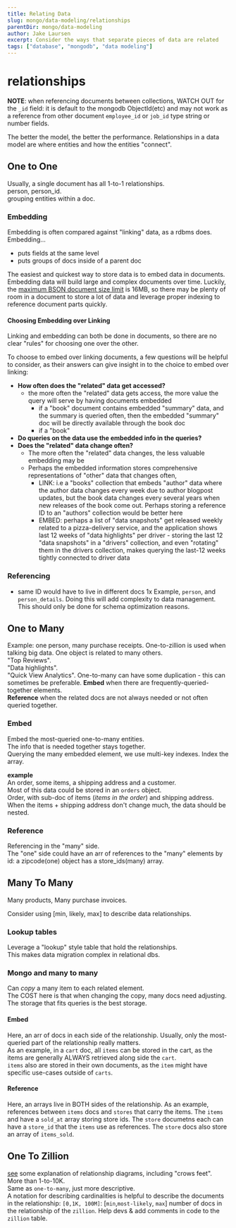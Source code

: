```yaml
---
title: Relating Data
slug: mongo/data-modeling/relationships
parentDir: mongo/data-modeling
author: Jake Laursen
excerpt: Consider the ways that separate pieces of data are related
tags: ["database", "mongodb", "data modeling"]
---
```


# relationships

**NOTE**: when referencing documents between collections, WATCH OUT for the `_id` field: it is default to the mongodb ObjectId(etc) and may not work as a reference from other document `employee_id` or `job_id` type string or number fields.

The better the model, the better the performance.
Relationships in a data model are where entities and how the entities "connect".

## One to One

Usually, a single document has all 1-to-1 relationships.  
person, person_id.  
grouping entities within a doc.

### Embedding

Embedding is often compared against "linking" data, as a rdbms does. Embedding...

- puts fields at the same level
- puts groups of docs inside of a parent doc

The easiest and quickest way to store data is to embed data in documents. Embedding data will build large and complex documents over time. Luckily, the [maximum BSON document size limit](https://docs.mongodb.com/manual/core/document/#document-size-limit) is 16MB, so there may be plenty of room in a document to store a lot of data and leverage proper indexing to reference document parts quickly.

#### Choosing Embedding over Linking

Linking and embedding can both be done in documents, so there are no clear "rules" for choosing one over the other.

To choose to embed over linking documents, a few questions will be helpful to consider, as their answers can give insight in to the choice to embed over linking:

- **How often does the "related" data get accessed?**
  - the more often the "related" data gets access, the more value the query will serve by having documents embedded
    - if a "book" document contains embedded "summary" data, and the summary is queried often, then the embedded "summary" doc will be directly available through the book doc
    - if a "book"
- **Do queries on the data use the embedded info in the queries?**
- **Does the "related" data change often?**
  - The more often the "related" data changes, the less valuable embedding may be
  - Perhaps the embedded information stores comprehensive representations of "other" data that changes often,
    - LINK: i.e a "books" collection that embeds "author" data where the author data changes every week due to author blogpost updates, but the book data changes every several years when new releases of the book come out. Perhaps storing a reference ID to an "authors" collection would be better here
    - EMBED: perhaps a list of "data snapshots" get released weekly related to a pizza-delivery service, and the application shows last 12 weeks of "data highlights" per driver - storing the last 12 "data snapshots" in a "drivers" collection, and even "rotating" them in the drivers collection, makes querying the last-12 weeks tightly connected to driver data

### Referencing

- same ID would have to live in different docs 1x
  Example, `person`, and `person_details`. Doing this will add complexity to data management. This should only be done for schema optimization reasons.

## One to Many

Example: one person, many purchase receipts.
One-to-zillion is used when talking big data.
One object is related to many others.  
"Top Reviews".  
"Data highlights".  
"Quick View Analytics".
One-to-many can have some duplication - this can sometimes be preferable.
**Embed** when there are frequently-queried-together elements.  
**Reference** when the related docs are not always needed or not often queried together.

### Embed

Embed the most-queried one-to-many entities.  
The info that is needed together stays together.  
Querying the many embedded element, we use multi-key indexes. Index the array.

**example**  
An order, some items, a shipping address and a customer.  
Most of this data could be stored in an `orders` object.  
Order, with sub-doc of items (_items in the order_) and shipping address. When the items + shipping address don't change much, the data should be nested.

### Reference

Referencing in the "many" side.  
The "one" side could have an arr of references to the "many" elements by id: a zipcode(one) object has a store_ids(many) array.

## Many To Many

Many products, Many purchase invoices.

Consider using [min, likely, max] to describe data relationships.

### Lookup tables

Leverage a "lookup" style table that hold the relationships.  
This makes data migration complex in relational dbs.

### Mongo and many to many

Can _copy_ a many item to each related element.  
The COST here is that when changing the copy, many docs need adjusting.  
The storage that fits queries is the best storage.

#### Embed

Here, an arr of docs in each side of the relationship.
Usually, only the most-queried part of the relationship really matters.  
As an example, in a `cart` doc, all `items` can be stored in the cart, as the items are generally ALWAYS retrieved along side the `cart`.  
`items` also are stored in their own documents, as the `item` might have specific use-cases outside of `carts`.

#### Reference

Here, an arrays live in BOTH sides of the relationship.
As an example, references between `items` docs and `stores` that carry the items. The `items` and have a `sold_at` array storing store ids. The `store` documetns each can have a `store_id` that the `items` use as references. The `store` docs also store an array of `items_sold`.

## One To Zillion

[see](https://www.vertabelo.com/blog/crow-s-foot-notation) some explanation of relationship diagrams, including "crows feet".  
More than 1-to-10K.  
Same as `one-to-many`, just more descriptive.  
A notation for describing cardinalities is helpful to describe the documents in the relationship: `[0,1K, 100M]`: [`min`,`most-likely`, `max`] number of docs in the relationship of the `zillion`.
Help devs & add comments in code to the `zillion` table.
